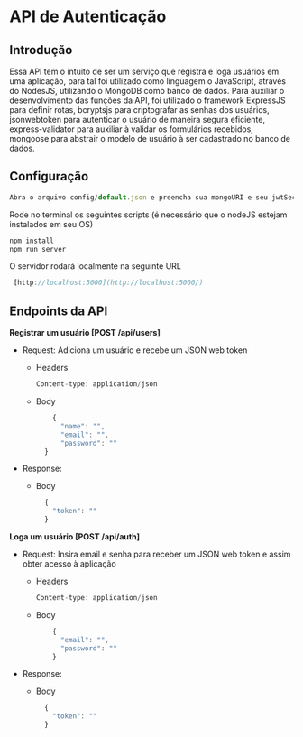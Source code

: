 # API de Autenticação

## **Introdução**

Essa API tem o intuito de ser um serviço que registra e loga usuários em uma aplicação, para tal foi utilizado como linguagem o JavaScript, através do NodesJS, utilizando o MongoDB como banco de dados. Para auxiliar o desenvolvimento das funções da API, foi utilizado o framework ExpressJS para definir rotas, bcryptsjs para criptografar as senhas dos usuários, jsonwebtoken para autenticar o usuário de maneira segura eficiente, express-validator para auxiliar à validar os formulários recebidos, mongoose para abstrair o modelo de usuário à ser cadastrado no banco de dados.

## Configuração

```jsx
Abra o arquivo config/default.json e preencha sua mongoURI e seu jwtSecret
```

Rode no terminal os seguintes scripts (é necessário que o nodeJS estejam instalados em seu OS)

```jsx
npm install
npm run server
```

O servidor rodará localmente na seguinte URL

```jsx
 [http://localhost:5000](http://localhost:5000/)
```

## Endpoints da API

**Registrar um usuário [POST /api/users]**

- Request: Adiciona um usuário e recebe um JSON web token
    - Headers
        
        ```jsx
        Content-type: application/json
        ```
        
    - Body
        
        ```jsx
        	{
              "name": "",
              "email": "",
              "password": ""
          }
        ```
        
- Response:
    - Body
        
        ```jsx
          {
            "token": ""
          }
        ```
        

**Loga um usuário [POST /api/auth]**

- Request: Insira email e senha para receber um JSON web token e assim obter acesso à aplicação
    - Headers
        
        ```jsx
        Content-type: application/json
        ```
        
    - Body
        
        ```jsx
            {
              "email": "",
              "password": ""
            }
        ```
        
- Response:
    - Body
        
        ```jsx
          {
            "token": ""
          }
        ```
        

##
